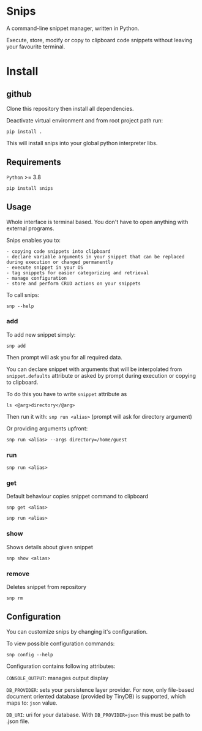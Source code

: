 # Snips

A command-line snippet manager, written in Python.

Execute, store, modify or copy to clipboard code snippets without leaving your favourite terminal.

# Install

## github

Clone this repository then install all dependencies.

Deactivate virtual environment and from root project path run:

`pip install .`

This will install snips into your global python interpreter libs.

## Requirements

`Python` >= 3.8

`pip install snips`

## Usage

Whole interface is terminal based. You don't have to open anything with external programs.

Snips enables you to:
    
    - copying code snippets into clipboard
    - declare variable arguments in your snippet that can be replaced during execution or changed permanently
    - execute snippet in your OS
    - tag snippets for easier categorizing and retrieval
    - manage configuration
    - store and perform CRUD actions on your snippets
        
To call snips:

`snp --help`



### add

To add new snippet simply:

`snp add`

Then prompt will ask you for all required data.

You can declare snippet with arguments that will be interpolated from  `snippet.defaults` attribute or asked by prompt during execution or copying to clipboard. 

To do this you have to write `snippet` attribute as

`ls <@arg>directory</@arg>`

Then run it with:
`snp run <alias>` (prompt will ask for directory argument)

Or providing arguments upfront:

`snp run <alias> --args directory=/home/guest`





### run


`snp run <alias>`


### get

Default behaviour copies snippet command to clipboard

`snp get <alias>`


`snp run <alias>`

### show

Shows details about given snippet

`snp show <alias>`

### remove

Deletes snippet from repository

`snp rm `


## Configuration

You can customize snips by changing it's configuration. 

To view possible configuration commands:

`snp config --help`

Configuration contains following attributes:

`CONSOLE_OUTPUT`: manages output display

`DB_PROVIDER`: sets your persistence layer provider.
For now, only file-based document oriented database (provided by TinyDB) is supported, which maps to: `json` value.

`DB_URI`: uri for your database. With `DB_PROVIDER=json` this must be path to .json file.




